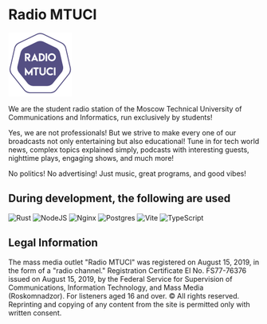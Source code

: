 # Radio MTUCI
<img src="logo.png" width=128 />

We are the student radio station of the Moscow Technical University of Communications and Informatics, run exclusively by students!

Yes, we are not professionals! But we strive to make every one of our broadcasts not only entertaining but also educational! Tune in for tech world news, complex topics explained simply, podcasts with interesting guests, nighttime plays, engaging shows, and much more!

No politics! No advertising! Just music, great programs, and good vibes!

## During development, the following are used
![Rust](https://img.shields.io/badge/rust-%23000000.svg?style=for-the-badge&logo=rust&logoColor=white)
![NodeJS](https://img.shields.io/badge/node.js-6DA55F?style=for-the-badge&logo=node.js&logoColor=white)
![Nginx](https://img.shields.io/badge/nginx-%23009639.svg?style=for-the-badge&logo=nginx&logoColor=white)
![Postgres](https://img.shields.io/badge/postgres-%23316192.svg?style=for-the-badge&logo=postgresql&logoColor=white)
![Vite](https://img.shields.io/badge/vite-%23646CFF.svg?style=for-the-badge&logo=vite&logoColor=white)
![TypeScript](https://img.shields.io/badge/typescript-%23007ACC.svg?style=for-the-badge&logo=typescript&logoColor=white)

## Legal Information
The mass media outlet "Radio MTUCI" was registered on August 15, 2019, in the form of a "radio channel." Registration Certificate El No. FS77-76376 issued on August 15, 2019, by the Federal Service for Supervision of Communications, Information Technology, and Mass Media (Roskomnadzor). For listeners aged 16 and over. © All rights reserved. Reprinting and copying of any content from the site is permitted only with written consent.

